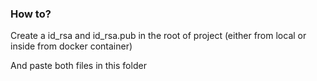 ### How to?

Create a id_rsa and id_rsa.pub in the root of project (either from local or inside from docker container)

And paste both files in this folder 